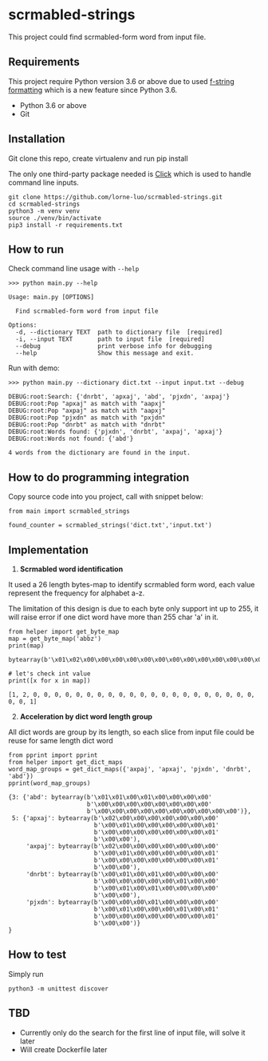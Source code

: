 # scrmabled-strings

This project could find scrmabled-form word from input file. 


## Requirements

This project require Python version 3.6 or above due to used [f-string formatting](https://docs.python.org/3/reference/lexical_analysis.html#f-strings) which is a new feature since Python 3.6.
- Python 3.6 or above
- Git


## Installation
Git clone this repo, create virtualenv and run pip install

The only one third-party package needed is [Click](https://click.palletsprojects.com/en/7.x/) which is used to handle command line inputs.
```
git clone https://github.com/lorne-luo/scrmabled-strings.git 
cd scrmabled-strings
python3 -m venv venv
source ./venv/bin/activate
pip3 install -r requirements.txt
```

## How to run
Check command line usage with `--help`
```
>>> python main.py --help

Usage: main.py [OPTIONS]

  Find scrmabled-form word from input file

Options:
  -d, --dictionary TEXT  path to dictionary file  [required]
  -i, --input TEXT       path to input file  [required]
  --debug                print verbose info for debugging
  --help                 Show this message and exit.

```

Run with demo:
```
>>> python main.py --dictionary dict.txt --input input.txt --debug

DEBUG:root:Search: {'dnrbt', 'apxaj', 'abd', 'pjxdn', 'axpaj'}
DEBUG:root:Pop "apxaj" as match with "aapxj"
DEBUG:root:Pop "axpaj" as match with "aapxj"
DEBUG:root:Pop "pjxdn" as match with "pxjdn"
DEBUG:root:Pop "dnrbt" as match with "dnrbt"
DEBUG:root:Words found: {'pjxdn', 'dnrbt', 'axpaj', 'apxaj'}
DEBUG:root:Words not found: {'abd'}

4 words from the dictionary are found in the input.
```

## How to do programming integration
Copy source code into you project, call with snippet below:
```
from main import scrmabled_strings

found_counter = scrmabled_strings('dict.txt','input.txt')
```
## Implementation
1. **Scrmabled word identification**

It used a 26 length bytes-map to identify scrmabled form word, each value represent the frequency for alphabet a-z.

The limitation of this design is due to each byte only support int up to 255, it will raise error if one dict word have more than 255 char 'a' in it. 
```
from helper import get_byte_map
map = get_byte_map('abbz')
print(map)
```
```
bytearray(b'\x01\x02\x00\x00\x00\x00\x00\x00\x00\x00\x00\x00\x00\x00\x00\x00\x00\x00\x00\x00\x00\x00\x00\x00\x00\x01')
```

```
# let's check int value
print([x for x in map])
```
```
[1, 2, 0, 0, 0, 0, 0, 0, 0, 0, 0, 0, 0, 0, 0, 0, 0, 0, 0, 0, 0, 0, 0, 0, 0, 1]
```


2. **Acceleration by dict word length group**

All dict words are group by its length, so each slice from input file could be reuse for same length dict word
```
from pprint import pprint
from helper import get_dict_maps
word_map_groups = get_dict_maps({'axpaj', 'apxaj', 'pjxdn', 'dnrbt', 'abd'})
pprint(word_map_groups)
```
```
{3: {'abd': bytearray(b'\x01\x01\x00\x01\x00\x00\x00\x00'
                      b'\x00\x00\x00\x00\x00\x00\x00\x00'
                      b'\x00\x00\x00\x00\x00\x00\x00\x00\x00\x00')},
 5: {'apxaj': bytearray(b'\x02\x00\x00\x00\x00\x00\x00\x00'
                        b'\x00\x01\x00\x00\x00\x00\x00\x01'
                        b'\x00\x00\x00\x00\x00\x00\x00\x01'
                        b'\x00\x00'),
     'axpaj': bytearray(b'\x02\x00\x00\x00\x00\x00\x00\x00'
                        b'\x00\x01\x00\x00\x00\x00\x00\x01'
                        b'\x00\x00\x00\x00\x00\x00\x00\x01'
                        b'\x00\x00'),
     'dnrbt': bytearray(b'\x00\x01\x00\x01\x00\x00\x00\x00'
                        b'\x00\x00\x00\x00\x00\x01\x00\x00'
                        b'\x00\x01\x00\x01\x00\x00\x00\x00'
                        b'\x00\x00'),
     'pjxdn': bytearray(b'\x00\x00\x00\x01\x00\x00\x00\x00'
                        b'\x00\x01\x00\x00\x00\x01\x00\x01'
                        b'\x00\x00\x00\x00\x00\x00\x00\x01'
                        b'\x00\x00')}
}
```
 
## How to test
Simply run
```
python3 -m unittest discover
```

## TBD
- Currently only do the search for the first line of input file, will solve it later
- Will create Dockerfile later 

